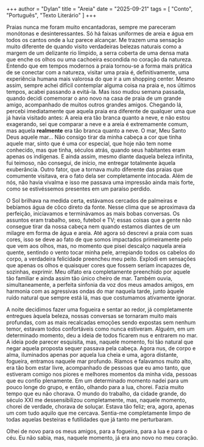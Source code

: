 +++
author = "Dylan"
title = "Areia"
date = "2025-09-21"
tags = [
    "Conto", "Português", "Texto Literário"
]
+++

Praias nunca me foram muito encantadoras, sempre me pareceram monótonas e desinteressantes. Só há faixas uniformes de areia e água em todos os cantos onde a luz parece alcançar. Me trazem uma sensação muito diferente de quando visito verdadeiras belezas naturais como a margem de um delizante rio límpido, a serra coberta de uma densa mata que enche os olhos ou uma cachoeira escondida no coração da natureza. Entendo que em tempos modernos a praia tornou-se a forma mais prática de se conectar com a natureza, visitar uma praia é, definitivamente, uma experiência humana mais valorosa do que ir a um shopping center. Mesmo assim, sempre achei difícil contemplar alguma coisa na praia e, nos últimos tempos, acabei passando a evitá-la.
Mas isso mudou semana passada, quando decidi comemorar o ano novo na casa de praia de um grande amigo, acompanhado de muitos outros grandes amigos. Chegando lá, percebi imediatamente que aquela praia era diferente de qualquer uma que já havia visitado antes: A areia era tão branca quanto a neve, e não estou exagerando, sei que comparar a neve e a areia é extremamente comum, mas aquela **realmente** era tão branca quanto a neve. O mar, Meu Santo Deus aquele mar... Não consigo tirar da minha cabeça a cor que tinha aquele mar, sinto que é uma cor especial, que hoje não tem nome conhecido, mas que tinha, séculos atrás, quando seus habitantes eram apenas os indígenas. E ainda assim, mesmo diante daquela beleza infinita, fui teimoso, não consegui, de início, me entregar totalmente àquela exuberância. Outro fator, que a tornava muito diferente das praias que comumente visitava, era o fato dela ser completamente intocada. Além de nós, não havia vivalma e isso me passava uma impressão ainda mais forte, como se estivéssemos presentes em um paraíso perdido. 

O Sol brilhava na medida certa, estávamos cercados de palmeiras e bebíamos água de côco direto da fonte. Nesse clima que se aproximava da perfeição, inicíavamos e terminávamos as mais bobas conversas. Os assuntos eram trabalho, sexo, futebol e TV; essas coisas que a gente não consegue tirar da nossa cabeça nem quando estamos diantes de um milagre em forma de água e areia. 
Até agora só descrevi a praia com suas cores, isso se deve ao fato de que somos impactados primeiramente pelo que vem aos olhos, mas, no momento que pisei descalço naquela areia quente, sentindo o vento tocar minha pele, arrepiando todos os cabelos do corpo, a verdadeira felicidade preencheu meu peito. Explodi em sensações que apenas os olhos e quaisquer cores que fossem seriam incapazes de, sozinhas, exprimir. Meu olfato era completamente preenchido por aquele tão familiar e ainda assim tão único cheiro de mar. Também ouvia, simultaneamente, a perfeita sinfonia da voz dos meus amados amigos, em harmonia com as agressivas ondas do mar naquela tarde, junto àquele ruído natural que sempre está lá, mas que  costumamos ativamente ignorar.

A noite decidimos fazer uma fogueira e sentar ao redor, já completamente entregues àquela beleza, nossas conversas se tornaram muito mais profundas, com as mais recalcadas emoções sendo expostas sem nenhum temor, estavam todos confortáveis como nunca estiveram. Alguém, em um determinado momento, deu a ideia de todos ficarem nus e entrarem no mar. A ideia pode parecer esquisita, mas, naquele momento, foi tão natural que negar aquela proposta sequer passava pela cabeça.
Agora nus, de corpo e alma, iluminados apenas por aquela lua cheia e uma, agora distante, fogueira, entramos naquele mar profundo. Ríamos e falavamos muito alto, era tão bom estar livre, acompanhado de pessoas que eu amo tanto, que estiveram comigo nos piores e melhores momentos da minha vida, pessoas que eu confio plenamente. Em um determinado momento nadei para um pouco longe do grupo, e então, olhando para a lua, chorei. Fazia muito tempo que eu não chorava. O mundo do trabalho, da cidade grande, do século XXI me dessensibilizou completamente, mas, naquele momento, chorei de verdade, chorava de soluçar. Estava tão feliz; era, agora, apenas um com tudo aquilo que me cercava. Sentia-me completamente limpo de todas aquelas besteiras e futilidades que já tanto me perturbaram.

Olhei de novo para os meus amigos, para a fogueira, para a lua e para o céu. Eu não sabia, mas, naquele momento, já era ano novo no meu coração. 